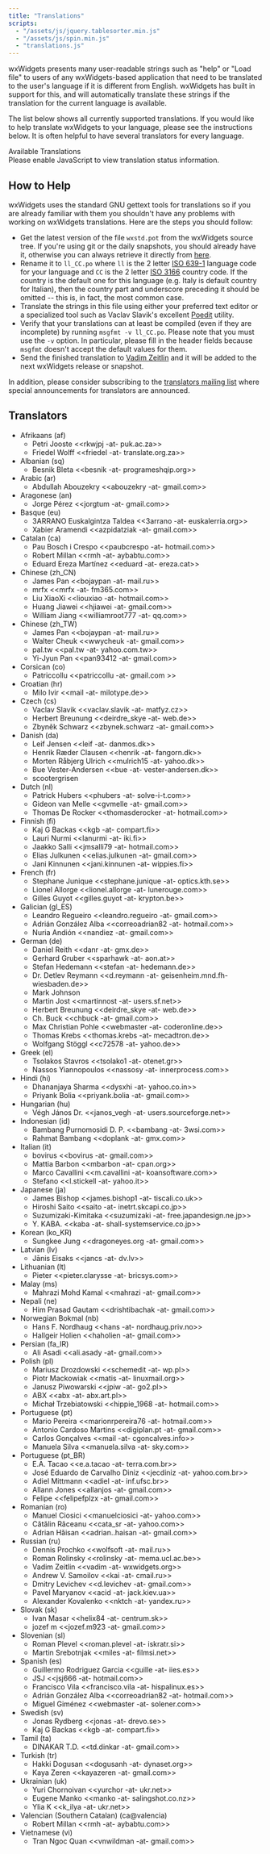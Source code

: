 ```yaml
---
title: "Translations"
scripts:
  - "/assets/js/jquery.tablesorter.min.js"
  - "/assets/js/spin.min.js"
  - "translations.js"
---
```


wxWidgets presents many user-readable strings such as "help" or "Load file" to
users of any wxWidgets-based application that need to be translated to the
user's language if it is different from English. wxWidgets has built in support
for this, and will automatically translate these strings if the translation for
the current language is available.

The list below shows all currently supported translations. If you would like to
help translate wxWidgets to your language, please see the instructions below.
It is often helpful to have several translators for every language.

<div class="card border-primary my-4">
  <div class="card-header bg-primary text-light">Available Translations</div>
  <div class="card-body">
    <div id="translation_loading" class="text-center my-5" style="display: none;">
      <p style="padding-top: 6em;">Loading Translations...</p>
    </div>
    <div id="translation_caption" style="display: none;">
      <p>
        Translation status of all languages supported by wxWidgets. This table
        can be sorted by language or by status by clicking the appropriate
        header.
      </p>
      <p>Last Updated: <span id="stats_updated_date">Unknown</span></p>
      <p class="text-center">
        <span class="badge badge-success">Complete</span>
        <span class="badge badge-warning">Fuzzy</span>
      </p>
    </div>
    <noscript>Please enable JavaScript to view translation status information.</noscript>
  </div>
  <table id="translations" class="table table-hover" style="display: none;">
    <thead><tr>
      <th style="cursor: pointer;">Language</th>
      <th style="cursor: pointer;" colspan="2">Status</th>
    </tr></thead>
    <tbody></tbody>
  </table>
</div>

## How to Help

wxWidgets uses the standard GNU gettext tools for translations so if you are
already familiar with them you shouldn't have any problems with working on
wxWidgets translations. Here are the steps you should follow:

* Get the latest version of the file `wxstd.pot` from the wxWidgets source
  tree. If you're using git or the daily snapshots, you should already have it,
  otherwise you can always retrieve it directly from [here][1].
* Rename it to `ll_CC.po` where `ll` is the 2 letter [ISO 639-1][2] language
  code for your language and `CC` is the 2 letter [ISO 3166][3] country code.
  If the country is the default one for this language (e.g. Italy is default
  country for Italian), then the country part and underscore preceding it
  should be omitted -- this is, in fact, the most common case.
* Translate the strings in this file using either your preferred text editor or
  a specialized tool such as Vaclav Slavik's excellent [Poedit][4] utility.
* Verify that your translations can at least be compiled (even if they are
  incomplete) by running `msgfmt -v ll_CC.po`. Please note that you must use
  the `-v` option. In particular, please fill in the header fields because
  `msgfmt` doesn't accept the default values for them.
* Send the finished translation to [Vadim Zeitlin][5] and it will be added to
  the next wxWidgets release or snapshot.

In addition, please consider subscribing to the [translators mailing list][6]
where special announcements for translators are announced.

[1]: https://raw.githubusercontent.com/wxWidgets/wxWidgets/master/locale/wxstd.pot
[2]: http://www.loc.gov/standards/iso639-2/php/English_list.php
[3]: http://www.iso.org/iso/prods-services/iso3166ma/02iso-3166-code-lists/country_names_and_code_elements
[4]: http://www.poedit.net/
[5]: mailto:vadim@wxwidgets.org
[6]: /support/mailing-lists/

## Translators

* Afrikaans (af)
  * Petri Jooste <<rkwjpj -at- puk.ac.za>>
  * Friedel Wolff <<friedel -at- translate.org.za>>
* Albanian (sq)
  * Besnik Bleta <<besnik -at- programeshqip.org>>
* Arabic (ar)
  * Abdullah Abouzekry <<abouzekry -at- gmail.com>>
* Aragonese (an)
  * Jorge Pérez <<jorgtum -at- gmail.com>>
* Basque (eu)
  * 3ARRANO Euskalgintza Taldea <<3arrano -at- euskalerria.org>>
  * Xabier Aramendi <<azpidatziak -at- gmail.com>>
* Catalan (ca)
  * Pau Bosch i Crespo <<paubcrespo -at- hotmail.com>>
  * Robert Millan <<rmh -at- aybabtu.com>>
  * Eduard Ereza Martínez <<eduard -at- ereza.cat>>
* Chinese (zh_CN)
  * James Pan <<bojaypan -at- mail.ru>>
  * mrfx <<mrfx -at- fm365.com>>
  * Liu XiaoXi <<liouxiao -at- hotmail.com>>
  * Huang Jiawei <<hjiawei -at- gmail.com>>
  * William Jiang <<williamroot777 -at- qq.com>>
* Chinese (zh_TW)
  * James Pan <<bojaypan -at- mail.ru>>
  * Walter Cheuk <<wwycheuk -at- gmail.com>>
  * pal.tw <<pal.tw -at- yahoo.com.tw>>
  * Yi-Jyun Pan <<pan93412 -at- gmail.com>>
* Corsican (co)
  * Patriccollu <<patriccollu -at- gmail.com >>
* Croatian (hr)
  * Milo Ivir <<mail -at- milotype.de>>
* Czech (cs)
  * Vaclav Slavik <<vaclav.slavik -at- matfyz.cz>>
  * Herbert Breunung <<deirdre_skye -at- web.de>>
  * Zbyněk Schwarz <<zbynek.schwarz -at- gmail.com>>
* Danish (da)
  * Leif Jensen <<leif -at- danmos.dk>>
  * Henrik Ræder Clausen <<henrik -at- fangorn.dk>>
  * Morten Råbjerg Ulrich <<mulrich15 -at- yahoo.dk>>
  * Bue Vester-Andersen <<bue -at- vester-andersen.dk>>
  * scootergrisen
* Dutch (nl)
  * Patrick Hubers <<phubers -at- solve-i-t.com>>
  * Gideon van Melle <<gvmelle -at- gmail.com>>
  * Thomas De Rocker <<thomasderocker -at- hotmail.com>>
* Finnish (fi)
  * Kaj G Backas <<kgb -at- compart.fi>>
  * Lauri Nurmi <<lanurmi -at- iki.fi>>
  * Jaakko Salli <<jmsalli79 -at- hotmail.com>>
  * Elias Julkunen <<elias.julkunen -at- gmail.com>>
  * Jani Kinnunen <<jani.kinnunen -at- wippies.fi>>
* French (fr)
  * Stephane Junique <<stephane.junique -at- optics.kth.se>>
  * Lionel Allorge <<lionel.allorge -at- lunerouge.com>>
  * Gilles Guyot <<gilles.guyot -at- krypton.be>>
* Galician (gl_ES)
  * Leandro Regueiro <<leandro.regueiro -at- gmail.com>>
  * Adrián González Alba <<correoadrian82 -at- hotmail.com>>
  * Nuria Andión <<nandiez -at- gmail.com>>
* German (de)
  * Daniel Reith <<danr -at- gmx.de>>
  * Gerhard Gruber <<sparhawk -at- aon.at>>
  * Stefan Hedemann <<stefan -at- hedemann.de>>
  * Dr. Detlev Reymann <<d.reymann -at- geisenheim.mnd.fh-wiesbaden.de>>
  * Mark Johnson
  * Martin Jost <<martinnost -at- users.sf.net>>
  * Herbert Breunung <<deirdre_skye -at- web.de>>
  * Ch. Buck <<chbuck -at- gmail.com>>
  * Max Christian Pohle <<webmaster -at- coderonline.de>>
  * Thomas Krebs <<thomas.krebs -at- mecadtron.de>>
  * Wolfgang Stöggl <<c72578 -at- yahoo.de>>
* Greek (el)
  * Tsolakos Stavros <<tsolako1 -at- otenet.gr>>
  * Nassos Yiannopoulos <<nassosy -at- innerprocess.com>>
* Hindi (hi)
  * Dhananjaya Sharma <<dysxhi -at- yahoo.co.in>>
  * Priyank Bolia <<priyank.bolia -at- gmail.com>>
* Hungarian (hu)
  * Végh János Dr. <<janos_vegh -at- users.sourceforge.net>>
* Indonesian (id)
  * Bambang Purnomosidi D. P. <<bambang -at- 3wsi.com>>
  * Rahmat Bambang <<doplank -at- gmx.com>>
* Italian (it)
  * bovirus <<bovirus -at- gmail.com>>
  * Mattia Barbon <<mbarbon -at- cpan.org>>
  * Marco Cavallini <<m.cavallini -at- koansoftware.com>>
  * Stefano <<l.stickell -at- yahoo.it>>
* Japanese (ja)
  * James Bishop <<james.bishop1 -at- tiscali.co.uk>>
  * Hiroshi Saito <<saito -at- inetrt.skcapi.co.jp>>
  * Suzumizaki-Kimitaka <<suzumizaki -at- free.japandesign.ne.jp>>
  * Y. KABA. <<kaba -at- shall-systemservice.co.jp>>
* Korean (ko_KR)
  * Sungkee Jung <<dragoneyes.org -at- gmail.com>>
* Latvian (lv)
  * Jānis Eisaks <<jancs -at- dv.lv>>
* Lithuanian (lt)
  * Pieter <<pieter.clarysse -at- bricsys.com>>
* Malay (ms)
  * Mahrazi Mohd Kamal <<mahrazi -at- gmail.com>>
* Nepali (ne)
  * Him Prasad Gautam <<drishtibachak -at- gmail.com>>
* Norwegian Bokmal (nb)
  * Hans F. Nordhaug <<hans -at- nordhaug.priv.no>>
  * Hallgeir Holien <<haholien -at- gmail.com>>
* Persian (fa_IR)
  * Ali Asadi <<ali.asady -at- gmail.com>>
* Polish (pl)
  * Mariusz Drozdowski <<schemedit -at- wp.pl>>
  * Piotr Mackowiak <<matis -at- linuxmail.org>>
  * Janusz Piwowarski <<jpiw -at- go2.pl>>
  * ABX <<abx -at- abx.art.pl>>
  * Michał Trzebiatowski <<hippie_1968 -at- hotmail.com>>
* Portuguese (pt)
  * Mario Pereira <<marionrpereira76 -at- hotmail.com>>
  * Antonio Cardoso Martins <<digiplan.pt -at- gmail.com>>
  * Carlos Gonçalves <<mail -at- cgoncalves.info>>
  * Manuela Silva <<manuela.silva -at- sky.com>>
* Portuguese (pt_BR)
  * E.A. Tacao <<e.a.tacao -at- terra.com.br>>
  * José Eduardo de Carvalho Diniz <<jecdiniz -at- yahoo.com.br>>
  * Adiel Mittmann <<adiel -at- inf.ufsc.br>>
  * Allann Jones <<allanjos -at- gmail.com>>
  * Felipe <<felipefplzx -at- gmail.com>>
* Romanian (ro)
  * Manuel Ciosici <<manuelciosici -at- yahoo.com>>
  * Cătălin Răceanu <<cata_sr -at- yahoo.com>>
  * Adrian Hăisan <<adrian..haisan -at- gmail.com>>
* Russian (ru)
  * Dennis Prochko <<wolfsoft -at- mail.ru>>
  * Roman Rolinsky <<rolinsky -at- mema.ucl.ac.be>>
  * Vadim Zeitlin <<vadim -at- wxwidgets.org>>
  * Andrew V. Samoilov <<kai -at- cmail.ru>>
  * Dmitry Levichev <<d.levichev -at- gmail.com>>
  * Pavel Maryanov <<acid -at- jack.kiev.ua>>
  * Alexander Kovalenko <<nktch -at- yandex.ru>>
* Slovak (sk)
  * Ivan Masar <<helix84 -at- centrum.sk>>
  * jozef m <<jozef.m923 -at- gmail.com>>
* Slovenian (sl)
  * Roman Plevel <<roman.plevel -at- iskratr.si>>
  * Martin Srebotnjak <<miles -at- filmsi.net>>
* Spanish (es)
  * Guillermo Rodriguez Garcia <<guille -at- iies.es>>
  * JSJ <<jsj666 -at- hotmail.com>>
  * Francisco Vila <<francisco.vila -at- hispalinux.es>>
  * Adrián González Alba <<correoadrian82 -at- hotmail.com>>
  * Miguel Giménez <<webmaster -at- solener.com>>
* Swedish (sv)
  * Jonas Rydberg <<jonas -at- drevo.se>>
  * Kaj G Backas <<kgb -at- compart.fi>>
* Tamil (ta)
  * DINAKAR T.D. <<td.dinkar -at- gmail.com>>
* Turkish (tr)
  * Hakki Dogusan <<dogusanh -at- dynaset.org>>
  * Kaya Zeren <<kayazeren -at- gmail.com>>
* Ukrainian (uk)
  * Yuri Chornoivan <<yurchor -at- ukr.net>>
  * Eugene Manko <<manko -at- salingshot.co.nz>>
  * Ylia K <<k_ilya -at- ukr.net>>
* Valencian (Southern Catalan) (ca@valencia)
  * Robert Millan <<rmh -at- aybabtu.com>>
* Vietnamese (vi)
  * Tran Ngoc Quan <<vnwildman -at- gmail.com>>
